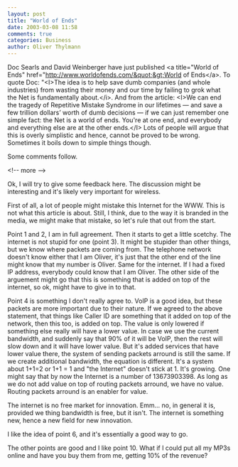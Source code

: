 ```yaml
---
layout: post
title: "World of Ends"
date: 2003-03-08 11:58
comments: true
categories: Business
author: Oliver Thylmann
---
```



Doc Searls and David Weinberger have just published &lt;a title=&quot;World of Ends&quot; href=&quot;http://www.worldofends.com/&quot;&gt;World of Ends&lt;/a&gt;. To quote Doc: &quot;&lt;I&gt;The idea is to help save dumb companies (and whole industries) from wasting their money and our time by failing to grok what the Net is fundamentally about.&lt;/i&gt;. And from the article: &lt;I&gt;We can end the tragedy of Repetitive Mistake Syndrome in our lifetimes — and save a few trillion dollars’ worth of dumb decisions — if we can just remember one simple fact: the Net is a world of ends. You're at one end, and everybody and everything else are at the other ends.&lt;/I&gt; Lots of people will argue that this is overly simplistic and hence, cannot be proved to be wrong. Sometimes it boils down to simple things though.

Some comments follow.


&lt;!-- more --&gt;


Ok, I will try to give some feedback here. The discussion might be interesting and it's likely very important for wireless.

First of all, a lot of people might mistake this Internet for the WWW. This is not what this article is about. Still, I think, due to the way it is branded in the media, we might make that mistake, so let's rule that out from the start.

Point 1 and 2, I am in full agreement. Then it starts to get a little scetchy. The internet is not stupid for one (point 3). It might be stupider than other things, but we know where packets are coming from. The telephone network doesn't know either that I am Oliver, it's just that the other end of the line might know that my number is Oliver. Same for the internet. If I had a fixed IP address, everybody could know that I am Oliver. The other side of the arguement might go that this is something that is added on top of the internet, so ok, might have to give in to that.

Point 4 is something I don't really agree to. VoIP is a good idea, but these packets are more important due to their nature. If we agreed to the above statement, that things like Caller ID are something that it added on top of the network, then this too, is added on top. The value is only lowered if something else really will have a lower value. In case we use the current bandwidth, and suddenly say that 90% of it will be VoIP, then the rest will slow down and it will have lower value. But it's added services that have lower value there, the system of sending packets arround is still the same. If we create additional bandwidth, the equation is different. It's a system about 1+1=2 or 1+1 = 1 and &quot;the Internet&quot; doesn't stick at 1. It's growing. One might say that by now the Internet is a number of 13673903398. As long as we do not add value on top of routing packets arround, we have no value. Routing packets arround is an enabler for value.

The internet is no free market for innovation. Emm... no, in general it is, provided we thing bandwidth is free, but it isn't. The internet is something new, hence a new field for new innovation.

I like the idea of point 6, and it's essentially a good way to go.

The other points are good and I like point 10. What if I could put all my MP3s online and have you buy them from me, getting 10% of the revenue?


